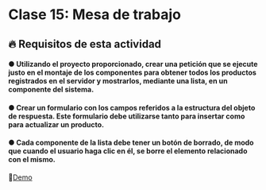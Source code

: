# Clase 15: Mesa de trabajo

## 🔥 Requisitos de esta actividad

#### ● Utilizando el proyecto proporcionado, crear una petición que se ejecute justo en el montaje de los componentes para obtener todos los productos registrados en el servidor y mostrarlos, mediante una lista, en un componente del sistema.
#### ● Crear un formulario con los campos referidos a la estructura del objeto de respuesta. Este formulario debe utilizarse tanto para insertar como para actualizar un producto.
#### ● Cada componente de la lista debe tener un botón de borrado, de modo que cuando el usuario haga clic en él, se borre el elemento relacionado con el mismo.


🔗[Demo](https://products-digital-house.netlify.app)